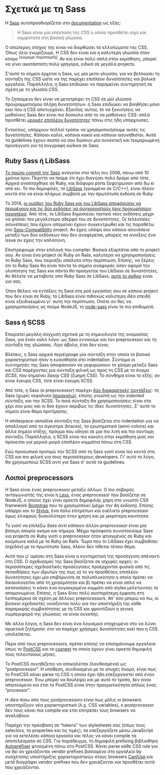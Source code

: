 
# Σχετικά με τη Sass

Η [Sass](http://sass-lang.com) αυτοπροσδιορίζεται στο [documentation](http://sass-lang.com/documentation/file.SASS_REFERENCE.html) ως εξής:

> Η Sass είναι μία επέκταση της CSS η οποία προσθέτει ισχύ και κομψότητα στη βασική γλώσσα.

Ο απώτερος στόχος της είναι να διορθώσει τα ελλατώματα της CSS. Όπως όλοι γνωρίζουμε, Η CSS δεν είναι και η καλύτερη γλώσσα στον κόσμο <sup>[εκκρεμεί παραπομπή]</sup>. Αν και είναι πολύ απλή στην εκμάθηση, μπορεί να γίνει ακατάστατη πολύ γρήγορα, ειδικά σε μεγάλα projects.

Σ'αυτό το σημείο έρχεται η Sass, ως μία μετα-γλώσσα, για να βελτιώσει τη σύνταξη της CSS ώστε να της παρέχει επιπλέον δυνατότητες και βολικά εργαλεία. Παράλληλα, η Sass επιδιώκει να παραμείνει συντηρητική σε σχέση με τη γλώσσα CSS.

Το ζητούμενο δεν είναι να μετατρέψει τη CSS σε μία γλώσσα προγραμματισμού πλήρη δυνατοτήτων· η Sass επιδιώκει να βοηθήσει μόνο εκεί που η CSS αποτυγχάνει. Εξαιτίας αυτού, το να ξεκινήσεις να μαθαίνεις Sass δεν είναι πιο δύσκολο από το να μαθαίνεις CSS: απλά προσθέτει [μερικές επιπλέον δυνατότητες](http://sitepoint.com/sass-reference/) πάνω στις ήδη υπάρχουσες.

Εντούτοις, υπάρχουν πολλοί τρόποι να χρησιμοποιήσουμε αυτές τις δυνατότητες. Κάποιοι καλοί, κάποιοι κακοί και κάποιοι ασυνήθιστοι. Αυτά τα guidelines έχουν σκοπό να σου δώσουν μία συνεκτική και τεκμηριωμένη προσέγγιση για τη συγγραφή κώδικα σε Sass.

## Ruby Sass ή LibSass

[Το πρώτο commit της Sass](https://github.com/hcatlin/sass/commit/fa5048ba405619273e474a50400c7243fbff54fe) ανάγεται στα τέλη του 2006, πάνω από 10 χρόνια πριν. Περιττό να πούμε ότι έχει διανύσει πολύ δρόμο από τότε. Αρχικά αναπτύχθηκε σε Ruby, και διάφορα ports ξεφύτρωσαν από δω κι από κει. Το πιο δημοφιλές, το [LibSass](http://webdesign.tutsplus.com/articles/getting-to-know-libsass--cms-23114) (γραμμένο σε C/C++), είναι πλέον κοντά στο να είναι πλήρως συμβατό με την πρωτότυπη έκδοση σε Ruby.

Το 2014, [οι ομάδες του Ruby Sass και του LibSass αποφάσισαν να περιμένουν και τις δύο εκδόσεις να συγχρονιστούν πριν προχωρήσουν παραπέρα](https://github.com/sass/libsass/wiki/The-LibSass-Compatibility-Plan). Από τότε, το LibSass δημοσιεύει τακτικά νέες εκδόσεις μέχρι να φτάσει τον μεγαλύτερο αδερφό του σε δυνατότητες. Οι τελευταίες ασυνέπειες που έχουν απομείνει έχουν συγκεντρωθεί και τις παραθέτω στο [Sass-Compatibility](http://sass-compatibility.github.io) project. Αν έχεις υπόψη σου κάποια ασυνέπεια μεταξύ των δύο εκδόσεων που δεν αναφέρεται, μπορείς να ανοίξεις ένα issue αν έχεις την καλοσύνη.

Επιστρέφουμε στην επιλογή του compiler. Βασικά εξαρτάται από το project σου. Αν είναι ένα project σε Ruby on Rails, καλύτερα να χρησιμοποιήσεις το Ruby Sass, που ταιριάζει απόλυτα στην περίπτωση. Επίσης, να ξέρεις ότι το Ruby Sass θα είναι πάντα το σημείο αναφοράς όσον αφορά την υλοποίηση της Sass και πάντα θα προηγείται του LibSass σε δυνατότητες. Αν θέλετε να μεταβείτε απο Ruby Sass σε LibSass, [αυτό το άρθρο](http://www.sitepoint.com/switching-ruby-sass-libsass/) είναι για σας.

Όταν θέλεις να εντάξεις τη Sass στη ροή εργασίας σου σε κάποιο project που δεν είναι σε Ruby, το LibSass είναι πιθανώς καλύτερη ιδέα επειδή είναι εξειδικευμένο γι' αυτή την περίπτωση. Οπότε αν θες να χρησιμοποιήσεις ας πούμε NodeJS, το [node-sass](https://github.com/sass/node-sass) είναι το πιο επιθυμητό.

## Sass ή SCSS

Επικρατεί μεγάλη σύγχυση σχετικά με τη σημειολογία της ονομασίας *Sass*, για έναν καλό λόγο: ως Sass εννοούμε και τον preprocessor και τη σύνταξη της γλώσσας. Λίγο άβολο, έτσι δεν είναι;

Βλέπεις, η Sass αρχικά περιέγραφε μία σύνταξη στην οποία το βασικό χαρακτηριστικό ήταν η ευαισθησία στο indentation. Σύντομα οι συντηρητές της Sass αποφάσισαν να γεφυρώσουν το χάσμα μεταξύ Sass και CSS παρέχοντας μια σύνταξη φιλική ως προς τη CSS με το όνομα *SCSS*, που σημαίνει *Sassy CSS* (ζωηρή CSS). Το σύνθημα είναι το εξής: αν είναι έγκυρη CSS, τότε είναι έγκυρη SCSS.

Από τότε, η Sass (ο preprocessor) παρέχει [δύο διαφορετικές συντάξεις](http://www.sitepoint.com/whats-difference-sass-scss/): τη Sass (χωρίς κεφαλαία [παρακαλώ](http://sassnotsass.com)), επίσης γνωστή ως *την indented σύνταξη*, και την SCSS. Το ποιά σύνταξη θα χρησιμοποιήσεις είναι στο χέρι σου μιας και οι δύο έχουν ακριβώς τις ίδιες δυνατότητες. Σ' αυτό το σημείο είναι θέμα προτίμησης.

Η whitespace-sensitive σύνταξη της Sass βασίζεται στο indentation για να απαλλαγεί από τα άγκιστρα (braces), τα ερωτηματικά (semi-colons) και άλλα σημεία στίξης, πράγμα που οδηγεί σε μια πιο λιτή και πιο σύντομη σύνταξη. Παράλληλα, η SCSS είναι πιο εύκολη στην εκμάθηση μιας και πρόκειται για μερικά μικρά επιπλέον κομμάτια πάνω στη CSS.

Εγώ προσωπικά προτιμώ την SCSS από τη Sass γιατί είναι πιο κοντά στη CSS και πιο φιλική για τους περισσότερους developers. Γι' αυτό το λόγο, θα χρησιμοποιώ SCSS αντί για Sass σ' αυτά τα guidelines.

## Λοιποί preprocessors

Η Sass είναι ένας preprocessor μεταξύ άλλων. Ο πιο σοβαρός ανταγωνιστής της είναι η [Less](http://lesscss.org/), ένας preprocessor που βασίζεται σε NodeJS, ο οποίος έχει γίνει αρκετά δημοφιλής χάρη στο γνωστό CSS framework [Bootstrap](http://getbootstrap.com/) που το χρησιμοποιεί (μέχρι την 4η έκδοση). Επίσης υπάρχει και το [Stylus](http://learnboost.github.io/stylus/), ένα πολύ επιτρέπων και ευέλικτο preprocessor όμως ελαφρώς δυσκολότερο στην χρήση και με μικρότερη κοινότητα.

Το *γιατί να επιλέξω Sass αντί κάποιον άλλον preprocessor* είναι μία βάσιμη απορία ακόμα και σήμερα. Μέχρι πρόσφατα συνιστούσαμε Sass για projects σε Ruby γιατί ο preprocessor ήταν φτιαγμένος σε Ruby και κούμπωνε καλά με το Ruby on Rails. Τώρα που το LibSass έχει συμβαδίσει (σχεδόν) με το πρωτότυπο Sass, πλέον δεν τίθεται τέτοιο θέμα.

Αυτό που μ' αρέσει στη Sass είναι η συντηρητική της προσέγγιση απέναντι στη CSS. Ο σχεδιασμός της Sass βασίζεται σε ισχυρές αρχές: οι περισσότερες σχεδιαστικές προσεγγίσεις προέρχονται φυσικά από τις πεποιθήσεις των ιδρυτών της πως α) το να προσθέτεις επιπλέον δυνατότητες έχει μία επιβάρυνση σε πολυπλοκότητα η οποία πρέπει να δικαιολογείται από τη χρησιμότητα και β) πρέπει να είναι απλό να κατανοήσεις τι κάνει ένα συγκεκριμένο κομμάτι από styles μελετώντας το απομονωμένα. Επίσης, η Sass δίνει πολύ αυστηρότερη έμφαση στη λεπτομέρεια σε σχέση με άλλους preprocessors. Απ' όσο μπορώ να πω, οι βασικοί σχεδιαστές νοιάζονται πολύ για την υποστήριξη της κάθε παραμικρής συμβατότητας με τη CSS και φροντίζουν η γενική συμπεριφορά της γλώσσας να είναι συνεπής.

Με άλλα λόγια, η Sass δεν είναι ένα λογισμικό στοχευμένο στο να λύνει πρακτικά ζητήματα· στο να παρέχει χρήσιμες δυνατότητες εκεί που η CSS υπολείπεται.

Πέρα από τους preprocessors, πρέπει επίσης να επισημάνουμε εργαλεία όπως το [PostCSS](https://github.com/postcss/postcss) και το [cssnext](https://cssnext.github.io/) τα οποία έχουν γίνει αρκετά δημοφιλή τους τελευταίους μήνες.

Το PostCSS συνηθίζεται να αποκαλείται (λανθασμένα) ως “postprocessor”. Η υπόθεση, συνδιασμένο με το ατυχές όνομα, είναι πως το PostCSS κάνει parse τη CSS η οποία έχει ήδη επεξεργαστεί από έναν preprocessor. Ένω μπορεί να δουλέψει και με αυτό το τρόπο, δεν είναι απαιτούμενο και έτσι το PostCSS είναι στην πραγματικότητα απλώς ένας “processor”.

 Η ιδέα πίσω απο τους postprocessors είναι πως μόλις οι browsers υποστηρίξουν νέα χαρακτηριστικά (λ.χ. CSS variables), ο postprocessor δεν τους κάνει πια compile και ετσι επιτρέπει τους browsers να αναλάβουν.

Παρέχει την πρόσβαση σε “tokens” των stylesheets σας (όπως τους selectors, τα properties και τις τιμές), τα επεξεργάζετε μέσω JavaScript για να εκτελέσει κάποια εργασία και τέλος να κάνει compile τα αποτελέσματα σε CSS. Για παράδειγμα, τη δημοφιλή prefixing βιβλιοθήκη [Autoprefixer](https://github.com/postcss/autoprefixer) φτιαγμένη πάνω στο PostCSS. Κάνει parse κάθε CSS rule για να δεί αν χρειάζονται vendor prefixes βασισμένο στο εργαλείο by συσχέτισης υποστήριξης χαρακτηριστικών στους browsers [CanIUse](http://caniuse.com) και μετά διαγράφει vendor prefixes που δεν χρειάζονται και προσθέτει αυτά που χρειάζονται.
